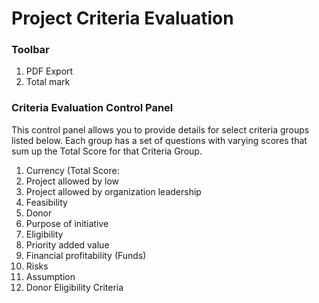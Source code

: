 # Project Criteria Evaluation

### Toolbar

1. PDF Export
2. Total mark

### Criteria Evaluation Control Panel

This control panel allows you to provide details for select criteria groups listed below. Each group has a set of questions with varying scores that sum up the Total Score for that Criteria Group. 

1. Currency \(Total Score: 
2. Project allowed by low
3. Project allowed by organization leadership
4. Feasibility
5. Donor
6. Purpose of initiative
7. Eligibility
8. Priority added value
9. Financial profitability \(Funds\)
10. Risks
11. Assumption
12. Donor Eligibility Criteria



